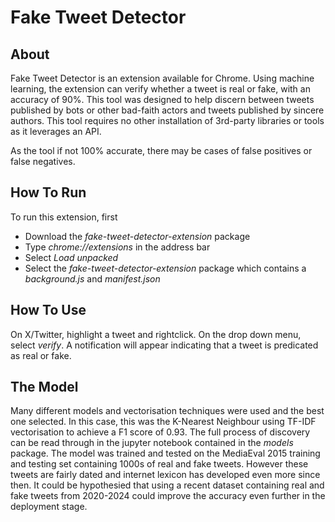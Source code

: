 # Fake Tweet Detector
## About
Fake Tweet Detector is an extension available for Chrome. Using machine learning, the extension can verify whether a tweet is real or fake, with an accuracy of 90%. This tool was designed to help discern between tweets published by bots or other bad-faith actors and tweets published by sincere authors. This tool requires no other installation of 3rd-party libraries or tools as it leverages an API. 

As the tool if not 100% accurate, there may be cases of false positives or false negatives.

## How To Run
To run this extension, first
- Download the _fake-tweet-detector-extension_ package
-  Type _chrome://extensions_ in the address bar
-  Select _Load unpacked_
-  Select the _fake-tweet-detector-extension_ package which contains a _background.js_ and _manifest.json_

## How To Use
On X/Twitter, highlight a tweet and rightclick. On the drop down menu, select _verify_. A notification will appear indicating that a tweet is predicated as real or fake.

## The Model
Many different models and vectorisation techniques were used and the best one selected. In this case, this was the K-Nearest Neighbour using TF-IDF vectorisation to achieve a F1 score of 0.93. The full process of discovery can be read through in the jupyter notebook contained in the _models_ package. The model was trained and tested on the MediaEval 2015 training and testing set containing 1000s of real and fake tweets. However these tweets are fairly dated and internet lexicon has developed even more since then. It could be hypothesied that using a recent dataset containing real and fake tweets from 2020-2024 could improve the accuracy even further in the deployment stage. 
